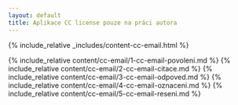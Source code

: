 ```yaml
---
layout: default
title: Aplikace CC license pouze na práci autora
---
```


{% include_relative _includes/content-cc-email.html %}

{% include_relative content/cc-email/1-cc-email-povoleni.md %}
{% include_relative content/cc-email/2-cc-email-citace.md %}
{% include_relative content/cc-email/3-cc-email-odpoved.md %}
{% include_relative content/cc-email/4-cc-email-oznaceni.md %}
{% include_relative content/cc-email/5-cc-email-reseni.md %}

<script src="./js/script-cc-email.js"></script>
